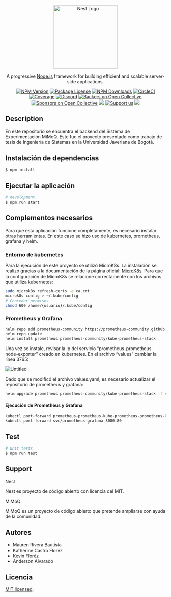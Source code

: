 <p align="center">
  <a href="http://nestjs.com/" target="blank"><img src="https://nestjs.com/img/logo-small.svg" width="200" alt="Nest Logo" /></a>
</p>

[circleci-image]: https://img.shields.io/circleci/build/github/nestjs/nest/master?token=abc123def456
[circleci-url]: https://circleci.com/gh/nestjs/nest

  <p align="center">A progressive <a href="http://nodejs.org" target="_blank">Node.js</a> framework for building efficient and scalable server-side applications.</p>
    <p align="center">
<a href="https://www.npmjs.com/~nestjscore" target="_blank"><img src="https://img.shields.io/npm/v/@nestjs/core.svg" alt="NPM Version" /></a>
<a href="https://www.npmjs.com/~nestjscore" target="_blank"><img src="https://img.shields.io/npm/l/@nestjs/core.svg" alt="Package License" /></a>
<a href="https://www.npmjs.com/~nestjscore" target="_blank"><img src="https://img.shields.io/npm/dm/@nestjs/common.svg" alt="NPM Downloads" /></a>
<a href="https://circleci.com/gh/nestjs/nest" target="_blank"><img src="https://img.shields.io/circleci/build/github/nestjs/nest/master" alt="CircleCI" /></a>
<a href="https://coveralls.io/github/nestjs/nest?branch=master" target="_blank"><img src="https://coveralls.io/repos/github/nestjs/nest/badge.svg?branch=master#9" alt="Coverage" /></a>
<a href="https://discord.gg/G7Qnnhy" target="_blank"><img src="https://img.shields.io/badge/discord-online-brightgreen.svg" alt="Discord"/></a>
<a href="https://opencollective.com/nest#backer" target="_blank"><img src="https://opencollective.com/nest/backers/badge.svg" alt="Backers on Open Collective" /></a>
<a href="https://opencollective.com/nest#sponsor" target="_blank"><img src="https://opencollective.com/nest/sponsors/badge.svg" alt="Sponsors on Open Collective" /></a>
  <a href="https://paypal.me/kamilmysliwiec" target="_blank"><img src="https://img.shields.io/badge/Donate-PayPal-ff3f59.svg"/></a>
    <a href="https://opencollective.com/nest#sponsor"  target="_blank"><img src="https://img.shields.io/badge/Support%20us-Open%20Collective-41B883.svg" alt="Support us"></a>
  <a href="https://twitter.com/nestframework" target="_blank"><img src="https://img.shields.io/twitter/follow/nestframework.svg?style=social&label=Follow"></a>
</p>
  <!--[![Backers on Open Collective](https://opencollective.com/nest/backers/badge.svg)](https://opencollective.com/nest#backer)
  [![Sponsors on Open Collective](https://opencollective.com/nest/sponsors/badge.svg)](https://opencollective.com/nest#sponsor)-->

## Description

En este repositorio se encuentra el backend del Sistema de Experimentación MiMoQ. Este fue el proyecto presentado como trabajo de tesis de Ingeniería de Sistemas en la Universidad Javeriana de Bogotá.

## Instalación de dependencias

```bash
$ npm install
```

## Ejecutar la aplicación

```bash
# development
$ npm run start
```
## Complementos necesarios
Para que esta aplicación funcione completamente, es necesario instalar otras herramientas. En este caso se hizo uso de kubernetes, prometheus, grafana y helm.

### Entorno de kubernetes
Para la ejecución de este proyecto se utilizó MicroK8s. La instalación se realizó gracias a la documentación de la página oficial: <a href="https://microk8s.io/docs/getting-started" target="_blank">MicroK8s</a>. 
Para que la configuración de MicroK8s se relacione correctamente con los archivos que utiliza kubernetes:

```bash
sudo microk8s refresh-certs -e ca.crt
microk8s config > ~/.kube/config
# Conceder permisos
chmod 600 /home/{usuario}/.kube/config
```


### Prometheus y Grafana
```bash
helm repo add prometheus-community https://prometheus-community.github.io/helm-charts
helm repo update
helm install prometheus prometheus-community/kube-prometheus-stack
```
Una vez se instale, revisar la ip del servicio “prometheus-prometheus-node-exporter” creado en kubernetes. En el archivo “values” cambiar la línea 3765:

![Untitled](https://prod-files-secure.s3.us-west-2.amazonaws.com/3e970946-2a8c-48e2-bc59-dbf43368ac72/beeff861-08c5-4daf-bcc4-0ba453489b23/Untitled.png)

Dado que se modificó el archivo values.yaml, es necesario actualizar el repositorio de prometheus y grafana:

```bash
helm upgrade prometheus prometheus-community/kube-prometheus-stack -f values.yaml
```
#### Ejecución de Prometheus y Grafana
```bash
kubectl port-forward prometheus-prometheus-kube-prometheus-prometheus-0 9090
kubectl port-forward svc/prometheus-grafana 8080:80
```

## Test

```bash
# unit tests
$ npm run test
```

## Support

Nest 

Nest es proyecto de código abierto con licencia del MIT.

MiMoQ

MiMoQ es un proyecto de código abierto que pretende ampliarse con ayuda de la comunidad.

## Autores

- Mauren Rivera Bautista
- Katherine Castro Floréz
- Kevin Floréz
- Anderson Alvarado

## Licencia

[MIT licensed](LICENSE).
